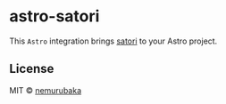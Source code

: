 # astro-satori

This `Astro` integration brings [satori](https://github.com/vercel/satori) to your Astro project.
## License

MIT &copy; [nemurubaka](https://github.com/cijiugechu)
